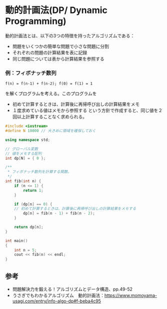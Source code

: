# 動的計画法(DP/ Dynamic Programming)

動的計画法とは、以下の3つの特徴を持ったアルゴリズムである：
- 問題をいくつかの簡単な問題で小さな問題に分割
- それぞれの問題の計算結果を表に記録
- 同じ問題については表から計算結果を参照する

### 例：フィボナッチ数列
```
f(n) = f(n-1) + f(n-2); f(0) = f(1) = 1
```
を解くプログラムを考える。このプログラムを
- 初めて計算するときは、計算後に再帰呼び出しの計算結果をメモ
- １度求めている値はメモから参照する
という方針で作成すると、同じ値を２回以上計算することなく求められる。

```C++
#include <iostream>
#define N 10000 // 大きめに領域を確保しておく

using namespace std;

// グローバル変数
// 値をメモする配列
int dp[N] = { 0 };

/**
 * フィボナッチ数列を計算する関数。
 */
int fib(int n) {
    if (n <= 1) {
        return 1;
    }

    if (dp[n] == 0) {
    // 初めて計算するときは、計算後に再帰呼び出しの計算結果をメモする
        dp[n] = fib(n - 1) + fib(n - 2);
    }

    return dp[n];
}

int main()
{
    int n = 5;
    cout << fib(n) << endl;
}
```


## 参考
- 問題解決力を鍛える！アルゴリズムとデータ構造、pp.49-52
- うさぎでもわかるアルゴリズム　動的計画法：https://www.momoyama-usagi.com/entry/info-algo-dp#f-beba4c95
